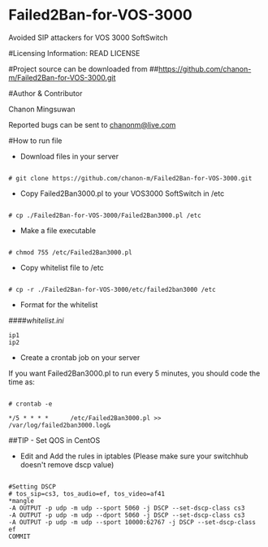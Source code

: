 # Failed2Ban-for-VOS-3000
Avoided SIP attackers for VOS 3000 SoftSwitch

#Licensing Information: READ LICENSE

#Project source can be downloaded from
##https://github.com/chanon-m/Failed2Ban-for-VOS-3000.git

#Author & Contributor

Chanon Mingsuwan

Reported bugs can be sent to chanonm@live.com

#How to run file

* Download files in your server

```

# git clone https://github.com/chanon-m/Failed2Ban-for-VOS-3000.git

```

* Copy Failed2Ban3000.pl to your VOS3000 SoftSwitch in /etc

```

# cp ./Failed2Ban-for-VOS-3000/Failed2Ban3000.pl /etc

```

* Make a file executable  

```

# chmod 755 /etc/Failed2Ban3000.pl

```

* Copy whitelist file to /etc

```

# cp -r ./Failed2Ban-for-VOS-3000/etc/failed2ban3000 /etc

```

* Format for the whitelist

####_whitelist.ini_
```
ip1
ip2

```

* Create a crontab job on your server

If you want Failed2Ban3000.pl to run every 5 minutes, you should code the time as:

```

# crontab -e

*/5 * * * *      /etc/Failed2Ban3000.pl >> /var/log/failed2ban3000.log&

```

##TIP - Set QOS in CentOS

* Edit and Add the rules in iptables (Please make sure your switchhub doesn't remove dscp value)

```

#Setting DSCP
# tos_sip=cs3, tos_audio=ef, tos_video=af41
*mangle
-A OUTPUT -p udp -m udp --sport 5060 -j DSCP --set-dscp-class cs3
-A OUTPUT -p udp -m udp --dport 5060 -j DSCP --set-dscp-class cs3
-A OUTPUT -p udp -m udp --sport 10000:62767 -j DSCP --set-dscp-class ef
COMMIT

```
